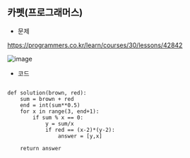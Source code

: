 ## 카펫(프로그래머스)

* 문제

https://programmers.co.kr/learn/courses/30/lessons/42842 


![image](https://user-images.githubusercontent.com/29175001/72865689-180b6500-3d1c-11ea-8e4e-af5e14e3ff9b.png)


* 코드

```Python3

def solution(brown, red):
    sum = brown + red
    end = int(sum**0.5)
    for x in range(3, end+1):
        if sum % x == 0:
            y = sum/x
            if red == (x-2)*(y-2):
                answer = [y,x]
        
    return answer
    
